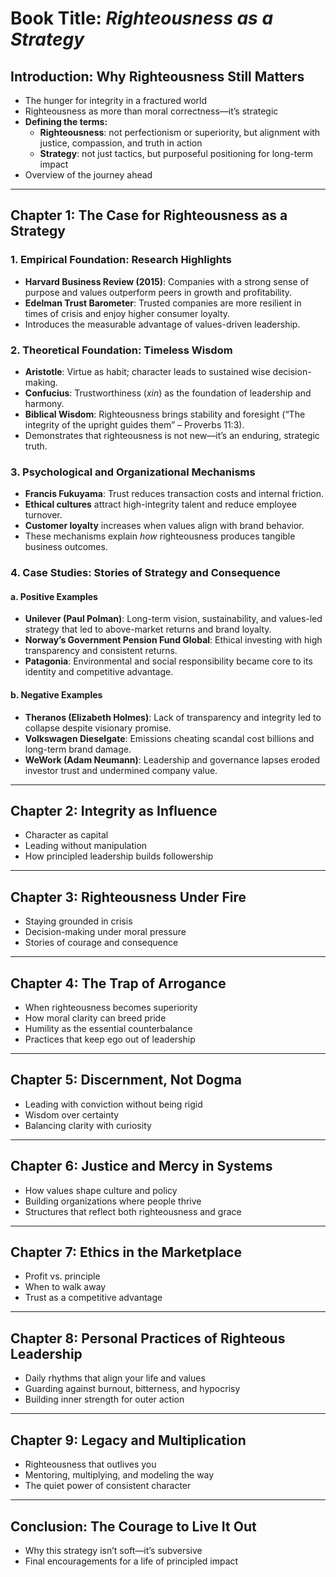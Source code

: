 # Book Title: *Righteousness as a Strategy*

## Introduction: Why Righteousness Still Matters
- The hunger for integrity in a fractured world  
- Righteousness as more than moral correctness—it’s strategic  
- **Defining the terms:**
  - **Righteousness**: not perfectionism or superiority, but alignment with justice, compassion, and truth in action  
  - **Strategy**: not just tactics, but purposeful positioning for long-term impact  
- Overview of the journey ahead  

---

## Chapter 1: The Case for Righteousness as a Strategy

### 1. Empirical Foundation: Research Highlights
- **Harvard Business Review (2015)**: Companies with a strong sense of purpose and values outperform peers in growth and profitability.
- **Edelman Trust Barometer**: Trusted companies are more resilient in times of crisis and enjoy higher consumer loyalty.
- Introduces the measurable advantage of values-driven leadership.

### 2. Theoretical Foundation: Timeless Wisdom
- **Aristotle**: Virtue as habit; character leads to sustained wise decision-making.
- **Confucius**: Trustworthiness (*xin*) as the foundation of leadership and harmony.
- **Biblical Wisdom**: Righteousness brings stability and foresight (“The integrity of the upright guides them” – Proverbs 11:3).
- Demonstrates that righteousness is not new—it’s an enduring, strategic truth.

### 3. Psychological and Organizational Mechanisms
- **Francis Fukuyama**: Trust reduces transaction costs and internal friction.
- **Ethical cultures** attract high-integrity talent and reduce employee turnover.
- **Customer loyalty** increases when values align with brand behavior.
- These mechanisms explain *how* righteousness produces tangible business outcomes.


### 4. Case Studies: Stories of Strategy and Consequence

#### a. Positive Examples
- **Unilever (Paul Polman)**: Long-term vision, sustainability, and values-led strategy that led to above-market returns and brand loyalty.
- **Norway’s Government Pension Fund Global**: Ethical investing with high transparency and consistent returns.
- **Patagonia**: Environmental and social responsibility became core to its identity and competitive advantage.

#### b. Negative Examples
- **Theranos (Elizabeth Holmes)**: Lack of transparency and integrity led to collapse despite visionary promise.
- **Volkswagen Dieselgate**: Emissions cheating scandal cost billions and long-term brand damage.
- **WeWork (Adam Neumann)**: Leadership and governance lapses eroded investor trust and undermined company value.



---

## Chapter 2: Integrity as Influence
- Character as capital  
- Leading without manipulation  
- How principled leadership builds followership  

---

## Chapter 3: Righteousness Under Fire
- Staying grounded in crisis  
- Decision-making under moral pressure  
- Stories of courage and consequence  

---

## Chapter 4: The Trap of Arrogance
- When righteousness becomes superiority  
- How moral clarity can breed pride  
- Humility as the essential counterbalance  
- Practices that keep ego out of leadership  

---

## Chapter 5: Discernment, Not Dogma
- Leading with conviction without being rigid  
- Wisdom over certainty  
- Balancing clarity with curiosity  

---

## Chapter 6: Justice and Mercy in Systems
- How values shape culture and policy  
- Building organizations where people thrive  
- Structures that reflect both righteousness and grace  

---

## Chapter 7: Ethics in the Marketplace
- Profit vs. principle  
- When to walk away  
- Trust as a competitive advantage  

---

## Chapter 8: Personal Practices of Righteous Leadership
- Daily rhythms that align your life and values  
- Guarding against burnout, bitterness, and hypocrisy  
- Building inner strength for outer action  

---

## Chapter 9: Legacy and Multiplication
- Righteousness that outlives you  
- Mentoring, multiplying, and modeling the way  
- The quiet power of consistent character  

---

## Conclusion: The Courage to Live It Out
- Why this strategy isn’t soft—it’s subversive  
- Final encouragements for a life of principled impact
